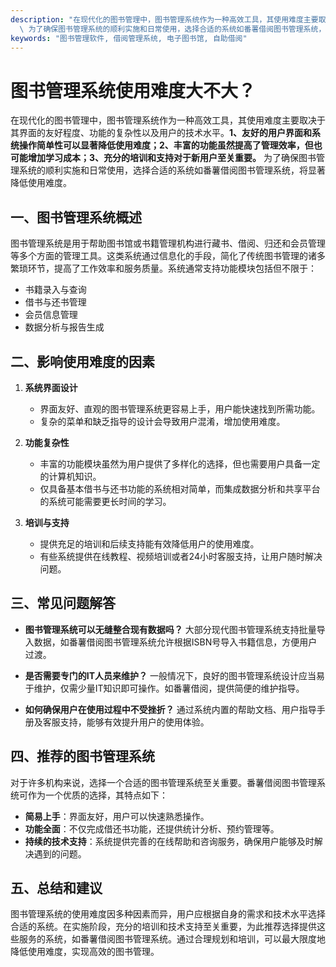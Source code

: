 ```yaml
---
description: "在现代化的图书管理中，图书管理系统作为一种高效工具，其使用难度主要取决于其界面的友好程度、功能的复杂性以及用户的技术水平。**1、友好的用户界面和系统操作简单性可以显著降低使用难度；2、丰富的功能虽然提高了管理效率，但也可能增加学习成本；3、充分的培训和支持对于新用户至关重要。**\
  \ 为了确保图书管理系统的顺利实施和日常使用，选择合适的系统如番薯借阅图书管理系统，将显著降低使用难度。"
keywords: "图书管理软件, 借阅管理系统, 电子图书馆, 自助借阅"
---
```

# 图书管理系统使用难度大不大？

在现代化的图书管理中，图书管理系统作为一种高效工具，其使用难度主要取决于其界面的友好程度、功能的复杂性以及用户的技术水平。**1、友好的用户界面和系统操作简单性可以显著降低使用难度；2、丰富的功能虽然提高了管理效率，但也可能增加学习成本；3、充分的培训和支持对于新用户至关重要。** 为了确保图书管理系统的顺利实施和日常使用，选择合适的系统如番薯借阅图书管理系统，将显著降低使用难度。

## **一、图书管理系统概述**

图书管理系统是用于帮助图书馆或书籍管理机构进行藏书、借阅、归还和会员管理等多个方面的管理工具。这类系统通过信息化的手段，简化了传统图书管理的诸多繁琐环节，提高了工作效率和服务质量。系统通常支持功能模块包括但不限于：

- 书籍录入与查询
- 借书与还书管理
- 会员信息管理
- 数据分析与报告生成

## **二、影响使用难度的因素**

1. **系统界面设计**
   - 界面友好、直观的图书管理系统更容易上手，用户能快速找到所需功能。
   - 复杂的菜单和缺乏指导的设计会导致用户混淆，增加使用难度。

2. **功能复杂性**
   - 丰富的功能模块虽然为用户提供了多样化的选择，但也需要用户具备一定的计算机知识。
   - 仅具备基本借书与还书功能的系统相对简单，而集成数据分析和共享平台的系统可能需要更长时间的学习。

3. **培训与支持**
   - 提供充足的培训和后续支持能有效降低用户的使用难度。
   - 有些系统提供在线教程、视频培训或者24小时客服支持，让用户随时解决问题。

## **三、常见问题解答**

- **图书管理系统可以无缝整合现有数据吗？**
  大部分现代图书管理系统支持批量导入数据，如番薯借阅图书管理系统允许根据ISBN号导入书籍信息，方便用户过渡。

- **是否需要专门的IT人员来维护？**
  一般情况下，良好的图书管理系统设计应当易于维护，仅需少量IT知识即可操作。如番薯借阅，提供简便的维护指导。

- **如何确保用户在使用过程中不受挫折？**
  通过系统内置的帮助文档、用户指导手册及客服支持，能够有效提升用户的使用体验。

## **四、推荐的图书管理系统**

对于许多机构来说，选择一个合适的图书管理系统至关重要。番薯借阅图书管理系统可作为一个优质的选择，其特点如下：

- **简易上手**：界面友好，用户可以快速熟悉操作。
- **功能全面**：不仅完成借还书功能，还提供统计分析、预约管理等。
- **持续的技术支持**：系统提供完善的在线帮助和咨询服务，确保用户能够及时解决遇到的问题。

## **五、总结和建议**

图书管理系统的使用难度因多种因素而异，用户应根据自身的需求和技术水平选择合适的系统。在实施阶段，充分的培训和技术支持至关重要，为此推荐选择提供这些服务的系统，如番薯借阅图书管理系统。通过合理规划和培训，可以最大限度地降低使用难度，实现高效的图书管理。
